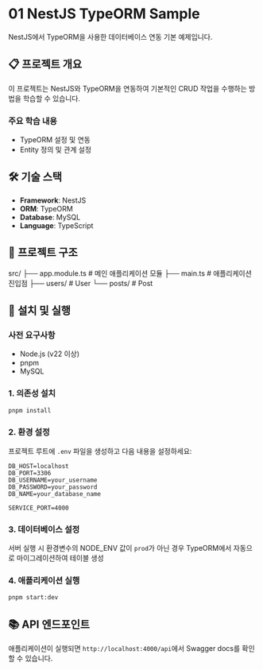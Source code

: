 # 01 NestJS TypeORM Sample

NestJS에서 TypeORM을 사용한 데이터베이스 연동 기본 예제입니다.

## 📋 프로젝트 개요

이 프로젝트는 NestJS와 TypeORM을 연동하여 기본적인 CRUD 작업을 수행하는 방법을 학습할 수 있습니다.

### 주요 학습 내용

- TypeORM 설정 및 연동
- Entity 정의 및 관계 설정

## 🛠️ 기술 스택

- **Framework**: NestJS
- **ORM**: TypeORM
- **Database**: MySQL
- **Language**: TypeScript

## 📁 프로젝트 구조

src/
├── app.module.ts # 메인 애플리케이션 모듈
├── main.ts # 애플리케이션 진입점
├── users/ # User
└── posts/ # Post

## 🚀 설치 및 실행

### 사전 요구사항

- Node.js (v22 이상)
- pnpm
- MySQL

### 1. 의존성 설치

```bash
pnpm install
```

### 2. 환경 설정

프로젝트 루트에 `.env` 파일을 생성하고 다음 내용을 설정하세요:

```env
DB_HOST=localhost
DB_PORT=3306
DB_USERNAME=your_username
DB_PASSWORD=your_password
DB_NAME=your_database_name

SERVICE_PORT=4000
```

### 3. 데이터베이스 설정

서버 실행 시 환경변수의 NODE_ENV 값이 `prod`가 아닌 경우 TypeORM에서 자동으로 마이그레이션하여 테이블 생성

### 4. 애플리케이션 실행

```bash
pnpm start:dev
```

## 📚 API 엔드포인트

애플리케이션이 실행되면 `http://localhost:4000/api`에서 Swagger docs를 확인할 수 있습니다.
